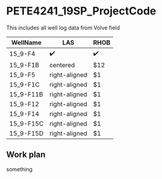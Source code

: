 # PETE4241_19SP_ProjectCode

This includes all well log data from Volve field 

| WellName |      LAS      |  RHOB |
|----------|-------------  |------ |
| 15_9-F4  |   :heavy_check_mark:      | :heavy_check_mark: |
| 15_9-F1B |    centered   |   $12 |
| 15_9-F5 | right-aligned |    $1 |
| 15_9-F1C | right-aligned |    $1 |
| 15_9-F11B | right-aligned |    $1 |
| 15_9-F12 | right-aligned |    $1 |
| 15_9-F14 | right-aligned |    $1 |
| 15_9-F15C | right-aligned |    $1 |
| 15_9-F15D | right-aligned |    $1 |

## Work plan

something